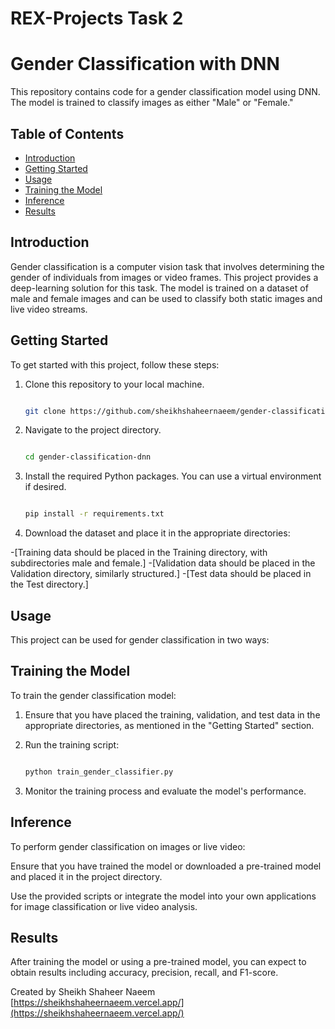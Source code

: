 # REX-Projects Task 2
# Gender Classification with DNN

This repository contains code for a gender classification model using DNN. The model is trained to classify images as either "Male" or "Female."

## Table of Contents

- [Introduction](#introduction)
- [Getting Started](#getting-started)
- [Usage](#usage)
- [Training the Model](#training-the-model)
- [Inference](#inference)
- [Results](#results)

## Introduction

Gender classification is a computer vision task that involves determining the gender of individuals from images or video frames. This project provides a deep-learning solution for this task. The model is trained on a dataset of male and female images and can be used to classify both static images and live video streams.

## Getting Started

To get started with this project, follow these steps:

1. Clone this repository to your local machine.

   ```bash
   
   git clone https://github.com/sheikhshaheernaeem/gender-classification.git
   

2. Navigate to the project directory.

   ```bash

   cd gender-classification-dnn


3. Install the required Python packages. You can use a virtual environment if desired.

   ```bash
   
   pip install -r requirements.txt


4. Download the dataset and place it in the appropriate directories:

-[Training data should be placed in the Training directory, with subdirectories male and female.]
-[Validation data should be placed in the Validation directory, similarly structured.]
-[Test data should be placed in the Test directory.]

## Usage
This project can be used for gender classification in two ways:

## Training the Model
To train the gender classification model:

1. Ensure that you have placed the training, validation, and test data in the appropriate directories, as mentioned in the "Getting Started" section.

2. Run the training script:

    ```bash

    python train_gender_classifier.py
    

3. Monitor the training process and evaluate the model's performance.

## Inference
To perform gender classification on images or live video:

Ensure that you have trained the model or downloaded a pre-trained model and placed it in the project directory.

Use the provided scripts or integrate the model into your own applications for image classification or live video analysis.

## Results
After training the model or using a pre-trained model, you can expect to obtain results including accuracy, precision, recall, and F1-score.


Created by Sheikh Shaheer Naeem [https://sheikhshaheernaeem.vercel.app/](https://sheikhshaheernaeem.vercel.app/)

